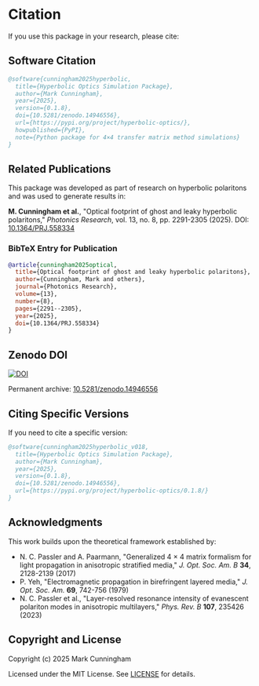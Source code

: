 # Citation

If you use this package in your research, please cite:

## Software Citation

```bibtex
@software{cunningham2025hyperbolic,
  title={Hyperbolic Optics Simulation Package},
  author={Mark Cunningham},
  year={2025},
  version={0.1.8},
  doi={10.5281/zenodo.14946556},
  url={https://pypi.org/project/hyperbolic-optics/},
  howpublished={PyPI},
  note={Python package for 4×4 transfer matrix method simulations}
}
```

## Related Publications

This package was developed as part of research on hyperbolic polaritons and was used to generate results in:

**M. Cunningham et al.**, "Optical footprint of ghost and leaky hyperbolic polaritons," *Photonics Research*, vol. 13, no. 8, pp. 2291-2305 (2025). DOI: [10.1364/PRJ.558334](https://doi.org/10.1364/PRJ.558334)

### BibTeX Entry for Publication

```bibtex
@article{cunningham2025optical,
  title={Optical footprint of ghost and leaky hyperbolic polaritons},
  author={Cunningham, Mark and others},
  journal={Photonics Research},
  volume={13},
  number={8},
  pages={2291--2305},
  year={2025},
  doi={10.1364/PRJ.558334}
}
```

## Zenodo DOI

[![DOI](https://zenodo.org/badge/DOI/10.5281/zenodo.14946556.svg)](https://doi.org/10.5281/zenodo.14946556)

Permanent archive: [10.5281/zenodo.14946556](https://doi.org/10.5281/zenodo.14946556)

## Citing Specific Versions

If you need to cite a specific version:

```bibtex
@software{cunningham2025hyperbolic_v018,
  title={Hyperbolic Optics Simulation Package},
  author={Mark Cunningham},
  year={2025},
  version={0.1.8},
  doi={10.5281/zenodo.14946556},
  url={https://pypi.org/project/hyperbolic-optics/0.1.8/}
}
```

## Acknowledgments

This work builds upon the theoretical framework established by:

- N. C. Passler and A. Paarmann, "Generalized 4 × 4 matrix formalism for light propagation in anisotropic stratified media," *J. Opt. Soc. Am. B* **34**, 2128-2139 (2017)
- P. Yeh, "Electromagnetic propagation in birefringent layered media," *J. Opt. Soc. Am.* **69**, 742-756 (1979)
- N. C. Passler et al., "Layer-resolved resonance intensity of evanescent polariton modes in anisotropic multilayers," *Phys. Rev. B* **107**, 235426 (2023)

## Copyright and License

Copyright (c) 2025 Mark Cunningham

Licensed under the MIT License. See [LICENSE](https://github.com/MarkCunningham0410/hyperbolic_optics/blob/main/LICENSE) for details.